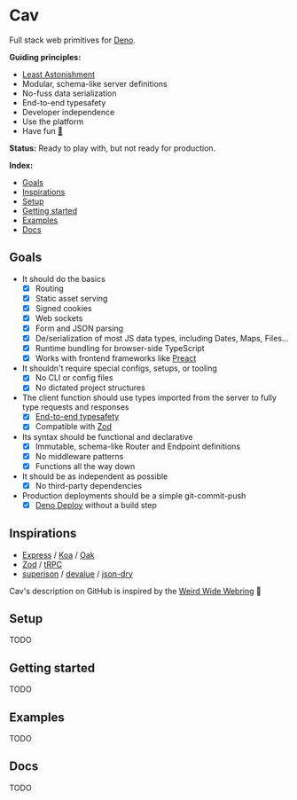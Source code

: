 # Cav

Full stack web primitives for [Deno](https://deno.land).

**Guiding principles:**

- [Least
  Astonishment](https://en.wikipedia.org/wiki/Principle_of_least_astonishment)
- Modular, schema-like server definitions
- No-fuss data serialization
- End-to-end typesafety
- Developer independence
- Use the platform
- Have fun [🌈](https://www.youtube.com/watch?v=g_y15ozNchY)

**Status:** Ready to play with, but not ready for production.

**Index:**

- [Goals](#goals)
- [Inspirations](#inspirations)
- [Setup](#setup)
- [Getting started](#getting-started)
- [Examples](#examples)
- [Docs](#docs)

## Goals

- It should do the basics
  - [x] Routing
  - [x] Static asset serving
  - [x] Signed cookies
  - [x] Web sockets
  - [x] Form and JSON parsing
  - [x] De/serialization of most JS data types, including Dates, Maps, Files...
  - [x] Runtime bundling for browser-side TypeScript
  - [x] Works with frontend frameworks like [Preact](https://preactjs.com)
- It shouldn't require special configs, setups, or tooling
  - [x] No CLI or config files
  - [x] No dictated project structures
- The client function should use types imported from the server to fully type
  requests and responses
  - [x] [End-to-end typesafety](https://colinhacks.com/essays/painless-typesafety)
  - [x] Compatible with [Zod](https://github.com/colinhacks/zod)
- Its syntax should be functional and declarative
  - [x] Immutable, schema-like Router and Endpoint definitions
  - [x] No middleware patterns
  - [x] Functions all the way down
- It should be as independent as possible
  - [x] No third-party dependencies
- Production deployments should be a simple git-commit-push
  - [x] [Deno Deploy](https://deno.com) without a build step

## Inspirations

- [Express](https://expressjs.com/) / [Koa](https://koajs.com/) /
  [Oak](https://oakserver.github.io/oak/)
- [Zod](https://github.com/colinhacks/zod) / [tRPC](https://trpc.io)
- [superjson](https://github.com/blitz-js/superjson) /
  [devalue](https://github.com/Rich-Harris/devalue) /
  [json-dry](https://github.com/11ways/json-dry)

Cav's description on GitHub is inspired by the [Weird Wide
Webring](https://weirdwidewebring.net) 🤙

## Setup

TODO

## Getting started

TODO

## Examples

TODO

## Docs

TODO